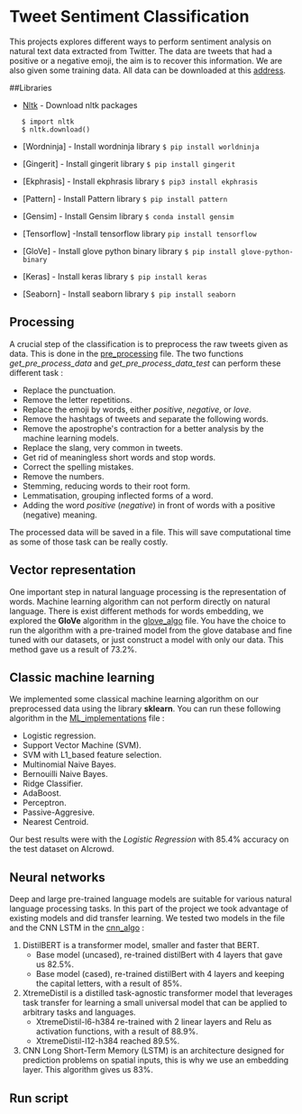 # Tweet Sentiment Classification

This projects explores different ways to perform sentiment analysis on natural text data extracted from Twitter.  The data are tweets that had a positive or a negative emoji, the aim is to recover this information. We are also given some training data. All data can be downloaded at this [address](https://www.aicrowd.com/challenges/epfl-ml-text-classification).

##Libraries

* [Nltk](https://www.nltk.org/ "Nltk") - Download nltk packages
```$ python
   $ import nltk
   $ nltk.download()
   ```
   
* [Wordninja] - Install wordninja library
```$ pip install worldninja```

* [Gingerit] - Install gingerit library
```$ pip install gingerit```

* [Ekphrasis] - Install ekphrasis library
```$ pip3 install ekphrasis```

* [Pattern] - Install Pattern library
```$ pip install pattern```

* [Gensim] - Install Gensim library
```$ conda install gensim```

* [Tensorflow] -Install tensorflow library
```pip install tensorflow```

* [GloVe] - Install glove python binary library
```$ pip install glove-python-binary```

* [Keras] - Install keras library
```$ pip install keras```

* [Seaborn] - Install seaborn library
```$ pip install seaborn```

## Processing

A crucial step of the classification is to preprocess the raw tweets given as data. This is done in the [pre_processing](helper/pre_processing.py) file. The two functions *get_pre_process_data* and *get_pre_process_data_test* can perform these different task : 

- Replace the punctuation.
- Remove the letter repetitions.
- Replace the emoji by words, either *positive*, *negative*, or *love*.
- Remove the hashtags of tweets and separate the following words.
- Remove the apostrophe's contraction for a better analysis by the machine learning models.
- Replace the slang, very common in tweets.
- Get rid of meaningless short words and stop words.
- Correct the spelling mistakes.
- Remove the numbers.
- Stemming, reducing words to their root form.
- Lemmatisation, grouping inflected forms of a word.
- Adding the word *positive* (*negative*) in front of words with a positive (negative) meaning.

The processed data will be saved in a file. This will save computational time as some of those task can be really costly.



## Vector representation

One important step in natural language processing is the representation of words. Machine learning algorithm can not perform directly on natural language. There is exist different methods for words embedding, we explored the **GloVe** algorithm in the [glove_algo](helper/glove_algo.ipynb) file. You have the choice to run the algorithm with a pre-trained model from the glove database and fine tuned with our datasets, or just construct a model with only our data. This method gave us a result of 73.2%.

## Classic machine learning

We implemented some classical machine learning algorithm on our preprocessed data using the library **sklearn**. You can run these following algorithm in the [ML_implementations](helper/ML_implementations.ipynb) file :

- Logistic regression.
- Support Vector Machine (SVM).
- SVM with L1_based feature selection.
- Multinomial Naive Bayes.
- Bernouilli Naive Bayes.
- Ridge Classifier.
- AdaBoost.
- Perceptron.
- Passive-Aggresive.
- Nearest Centroid.

Our best results were with the *Logistic Regression* with 85.4% accuracy on the test dataset on AIcrowd.

## Neural networks

Deep and large pre-trained language models are suitable for various natural language processing tasks. In this part of the project we took advantage of existing models and did transfer learning. We tested two models in the []() file and the CNN LSTM in the [cnn_algo](helper/cnn_algo.ipynb)  :

1. DistilBERT is a transformer model, smaller and faster that BERT.
   - Base model (uncased), re-trained distilBert with 4 layers that gave us 82.5%.
   - Base model (cased), re-trained distilBert with 4 layers and keeping the capital letters, with a result of 85%.
2. XtremeDistil is a distilled task-agnostic transformer model that leverages task transfer for learning a small universal model that can be applied to arbitrary tasks and languages.
   - XtremeDistil-l6-h384 re-trained with 2 linear layers and Relu as activation functions, with a result of 88.9%.
   - XtremeDistil-l12-h384 reached 89.5%.
3. CNN Long Short-Term Memory (LSTM)  is an architecture designed for prediction problems on spatial inputs, this is why we use an embedding layer. This algorithm gives us 83%.

## Run script



